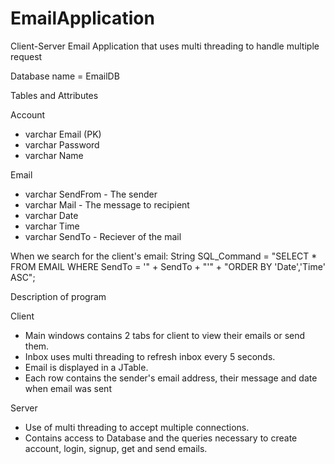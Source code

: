 # EmailApplication
Client-Server Email Application that uses multi threading to handle multiple request

Database name = EmailDB

Tables and Attributes

Account
- varchar Email (PK)
- varchar Password
- varchar Name

Email

- varchar SendFrom - The sender
- varchar Mail - The message to recipient
- varchar Date
- varchar Time
- varchar SendTo - Reciever of the mail 

When we search for the client's email: 
String SQL_Command = "SELECT * FROM EMAIL WHERE SendTo = '" + SendTo + "'" + "ORDER BY 'Date','Time' ASC";


Description of program

Client
- Main windows contains 2 tabs for client to view their emails or send them.
- Inbox uses multi threading to refresh inbox every 5 seconds.
- Email is displayed in a JTable.
- Each row contains the sender's email address, their message and date when email was sent

Server
- Use of multi threading to accept multiple connections.
- Contains access to Database and the queries necessary to create account, login, signup, get and send emails.
